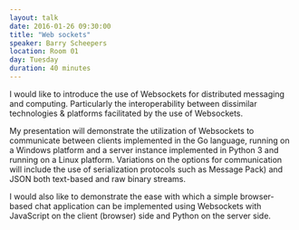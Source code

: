 ```yaml
---
layout: talk
date: 2016-01-26 09:30:00
title: "Web sockets"
speaker: Barry Scheepers
location: Room 01
day: Tuesday
duration: 40 minutes
---
```


I would like to introduce the use of Websockets for distributed messaging and
computing. Particularly the interoperability between dissimilar technologies &
platforms facilitated by the use of Websockets.

My presentation will demonstrate the utilization of Websockets to communicate
between clients implemented in the Go language, running on a Windows platform
and a server instance implemented in Python 3 and running on a Linux platform.
Variations on the options for communication will include the use of
serialization protocols such as Message Pack) and JSON both text-based and raw
binary streams.

I would also like to demonstrate the ease with which a simple browser-based chat
application can be implemented using Websockets with JavaScript on the client
(browser) side and Python on the server side.
